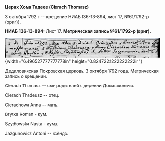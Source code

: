 **Церах Хома Тадеев (Cierach Thomasz)**

3 октября 1792 г -- крещение НИАБ 136-13-894, лист 17, №61/1792-р
(ориг)).

**НИАБ 136-13-894:** Лист 17. **Метрическая запись №61/1792-р (ориг).**

![](./media/8f5698197ddbd557803d4be8c3e1414eddaf2fb4.png){width="6.496527777777778in"
height="0.8247222222222222in"}

Дедиловичская Покровская церковь. 3 октября 1792 года. Метрическая
запись о крещении.

Cierach Thomasz -- сын родителей с деревни Домашковичи.

Cierach Thadeusz -- отец.

Cierachowa Anna -- мать.

Brytka Roman - кум.

Szydłowska Nasta - кума.

Jazgunowicz Antoni -- ксёндз.

